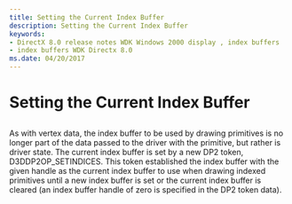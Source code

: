 ```yaml
---
title: Setting the Current Index Buffer
description: Setting the Current Index Buffer
keywords:
- DirectX 8.0 release notes WDK Windows 2000 display , index buffers
- index buffers WDK Directx 8.0
ms.date: 04/20/2017
---
```


# Setting the Current Index Buffer


## <span id="ddk_setting_the_current_index_buffer_gg"></span><span id="DDK_SETTING_THE_CURRENT_INDEX_BUFFER_GG"></span>


As with vertex data, the index buffer to be used by drawing primitives is no longer part of the data passed to the driver with the primitive, but rather is driver state. The current index buffer is set by a new DP2 token, D3DDP2OP\_SETINDICES. This token established the index buffer with the given handle as the current index buffer to use when drawing indexed primitives until a new index buffer is set or the current index buffer is cleared (an index buffer handle of zero is specified in the DP2 token data).

 

 





